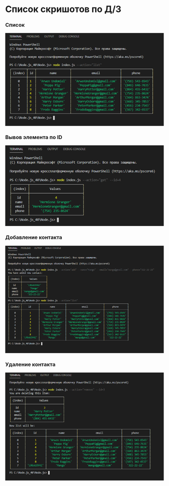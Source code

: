 # Список скришотов по Д/З

### Список

![Screenshot](screenshots/list.png)

### Вывов элемента по ID

![Screenshot](screenshots/GetByID.png)

### Добавление контакта

![Screenshot](screenshots/addContact.png)

### Удаление контакта

![Screenshot](screenshots/deleteItem.png)
